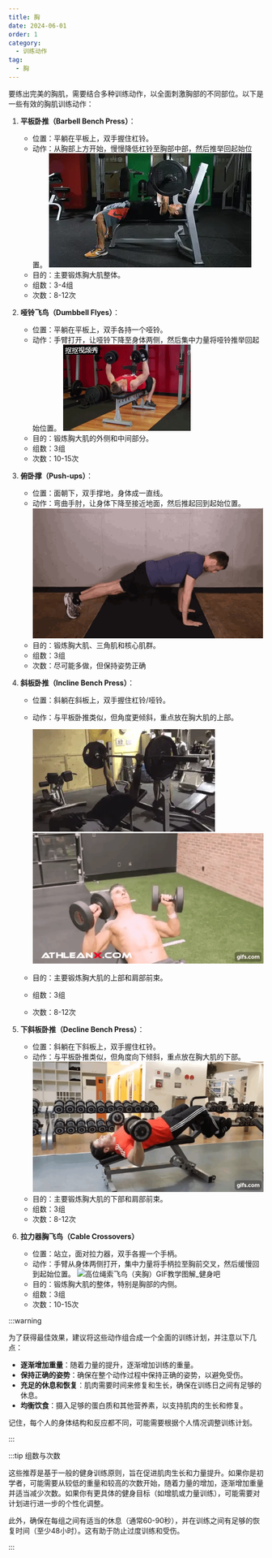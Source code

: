 ```yaml
---
title: 胸
date: 2024-06-01
order: 1
category:
  - 训练动作
tag:
  - 胸
---
```


要练出完美的胸肌，需要结合多种训练动作，以全面刺激胸部的不同部位。以下是一些有效的胸肌训练动作：
1. **平板卧推（Barbell Bench Press）**：
   - 位置：平躺在平板上，双手握住杠铃。
   - 动作：从胸部上方开始，慢慢降低杠铃至胸部中部，然后推举回起始位置。
     ![img](https://raw.githubusercontent.com/GodX-18/picBed/main/webp)
   - 目的：主要锻炼胸大肌整体。
   - 组数：3-4组
   - 次数：8-12次

2. **哑铃飞鸟（Dumbbell Flyes）**：

   - 位置：平躺在平板上，双手各持一个哑铃。
   - 动作：手臂打开，让哑铃下降至身体两侧，然后集中力量将哑铃推举回起始位置。
     ![平板哑铃飞鸟](https://raw.githubusercontent.com/GodX-18/picBed/main/11_160720102652_1.gif)
   - 目的：锻炼胸大肌的外侧和中间部分。
   - 组数：3组
   - 次数：10-15次

3. **俯卧撑（Push-ups）**：

   - 位置：面朝下，双手撑地，身体成一直线。
   - 动作：弯曲手肘，让身体下降至接近地面，然后推起回到起始位置。
     ![俯卧撑动作大全GIF收集-搜狐](https://raw.githubusercontent.com/GodX-18/picBed/main/47185b25906a44529e3cc7065a6112c9_th-20240601200352771.jpg)
   - 目的：锻炼胸大肌、三角肌和核心肌群。
   - 组数：3组
   - 次数：尽可能多做，但保持姿势正确

4. **斜板卧推（Incline Bench Press）**：
   - 位置：斜躺在斜板上，双手握住杠铃/哑铃。
   - 动作：与平板卧推类似，但角度更倾斜，重点放在胸大肌的上部。

     ![img](https://raw.githubusercontent.com/GodX-18/picBed/main/webp-20240601200858991)![上斜啞鈴臥推animated gif](https://raw.githubusercontent.com/GodX-18/picBed/main/lxK85j.gif)
   - 目的：主要锻炼胸大肌的上部和肩部前束。
   - 组数：3组
   - 次数：8-12次

5. **下斜板卧推（Decline Bench Press）**：
   - 位置：斜躺在下斜板上，双手握住杠铃。
   - 动作：与平板卧推类似，但角度向下倾斜，重点放在胸大肌的下部。
     ![下斜啞鈴臥推animated gif](https://raw.githubusercontent.com/GodX-18/picBed/main/NLZ7L2.gif)
   - 目的：主要锻炼胸大肌的下部和肩部前束。
   - 组数：3组
   - 次数：8-12次

6. **拉力器胸飞鸟（Cable Crossovers）**

   - 位置：站立，面对拉力器，双手各握一个手柄。
   - 动作：手臂从身体两侧打开，集中力量将手柄拉至胸前交叉，然后缓慢回到起始位置。
     ![高位绳索飞鸟（夹胸）GIF教学图解_健身吧](https://www.jianshen8.com/uploads/allimg/160425/4_160425105831_1.gif)
   - 目的：锻炼胸大肌的整体，特别是胸部的内侧。
   - 组数：3组
   - 次数：10-15次

:::warning

为了获得最佳效果，建议将这些动作组合成一个全面的训练计划，并注意以下几点：

- **逐渐增加重量**：随着力量的提升，逐渐增加训练的重量。
- **保持正确的姿势**：确保在整个动作过程中保持正确的姿势，以避免受伤。
- **充足的休息和恢复**：肌肉需要时间来修复和生长，确保在训练日之间有足够的休息。
- **均衡饮食**：摄入足够的蛋白质和其他营养素，以支持肌肉的生长和修复。

记住，每个人的身体结构和反应都不同，可能需要根据个人情况调整训练计划。

:::

:::tip 组数与次数

这些推荐是基于一般的健身训练原则，旨在促进肌肉生长和力量提升。如果你是初学者，可能需要从较低的重量和较高的次数开始，随着力量的增加，逐渐增加重量并适当减少次数。如果你有更具体的健身目标（如增肌或力量训练），可能需要对计划进行进一步的个性化调整。

此外，确保在每组之间有适当的休息（通常60-90秒），并在训练之间有足够的恢复时间（至少48小时）。这有助于防止过度训练和受伤。

:::

